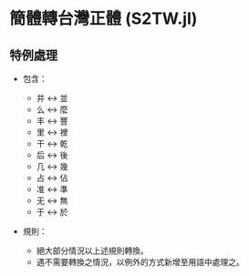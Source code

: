 # 簡體轉台灣正體 (S2TW.jl)

## 特例處理

- 包含：
    - 并 <-> 並
    - 么 <-> 麼
    - 丰 <-> 豐
    - 里 <-> 裡
    - 干 <-> 乾
    - 后 <-> 後
    - 几 <-> 幾
    - 占 <-> 佔
    - 准 <-> 準
    - 无 <-> 無
    - 于 <-> 於

- 規則：
    - 絕大部分情況以上述規則轉換。
    - 遇不需要轉換之情況，以例外的方式新增至用語中處理之。
